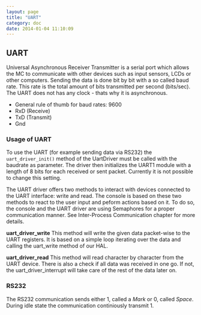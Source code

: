 ```yaml
---
layout: page
title: "UART"
category: doc
date: 2014-01-04 11:10:09
---
```


## UART
Universal Asynchronous Receiver Transmitter is a serial port which allows the MC to communicate with other devices such as input sensors, LCDs or other computers. Sending the data is done bit by bit with a so called baud rate. This rate is the total amount of bits transmitted per second (bits/sec). The UART does not has any clock - thats why it is asynchronous.

+ General rule of thumb for baud rates: 9600
+ RxD (Receive)
+ TxD (Transmit)
+ Gnd

### Usage of UART
To use the UART (for example sending data via RS232) the `uart_driver_init()` method of the UartDriver must be called with the baudrate as parameter. The driver then initializes the UART1 module with a length of 8 bits for each received or sent packet. Currently it is not possible to change this setting.

The UART driver offers two methods to interact with devices connected to the UART interface: write and read. The console is based on these two methods to react to the user input and peform actions based on it. To do so, the console and the UART driver are using Semaphores for a proper communication manner. See Inter-Process Communication chapter for more details.

**uart_driver_write**
This method will write the given data packet-wise to the UART registers. It is based on a simple loop iterating over the data and calling the uart_write method of our HAL.

**uart_driver_read**
This method will read character by character from the UART device. There is also a check if all data was received in one go. If not, the uart_driver_interrupt will take care of the rest of the data later on.

### RS232
The RS232 communication sends either 1, called a *Mark* or 0, called *Space*. During idle state the communication continiously transmit 1.
